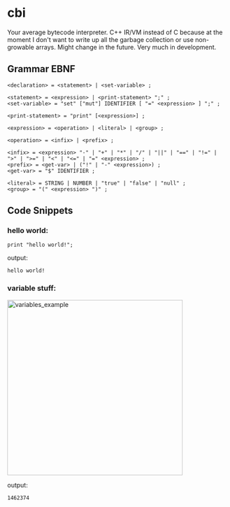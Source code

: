 # cbi #

Your average bytecode interpreter. C++ IR/VM instead of C because at the moment I don't want to write up all the garbage collection or use non-growable arrays. Might change in the future.
Very much in development.


## Grammar EBNF ##
```EBNF
<declaration> = <statement> | <set-variable> ;

<statement> = <expression> | <print-statement> ";" ;
<set-variable> = "set" ["mut"] IDENTIFIER [ "=" <expression> ] ";" ;

<print-statement> = "print" [<expression>] ;

<expression> = <operation> | <literal> | <group> ;

<operation> = <infix> | <prefix> ;

<infix> = <expression> "-" | "+" | "*" | "/" | "||" | "==" | "!=" | ">" | ">=" | "<" | "<=" | "=" <expression> ;
<prefix> = <get-var> | ("!" | "-" <expression>) ;
<get-var> = "$" IDENTIFIER ;

<literal> = STRING | NUMBER | "true" | "false" | "null" ;
<group> = "(" <expression> ")" ;
```

## Code Snippets ##

### hello world: ###
```Batch
print "hello world!";
```
output:
```
hello world!
```
### variable stuff: ###

<img width="401" alt="variables_example" src="https://user-images.githubusercontent.com/42680395/90297234-d418b280-de5b-11ea-9d29-235f253ec382.png">

output:
```
1462374
```
